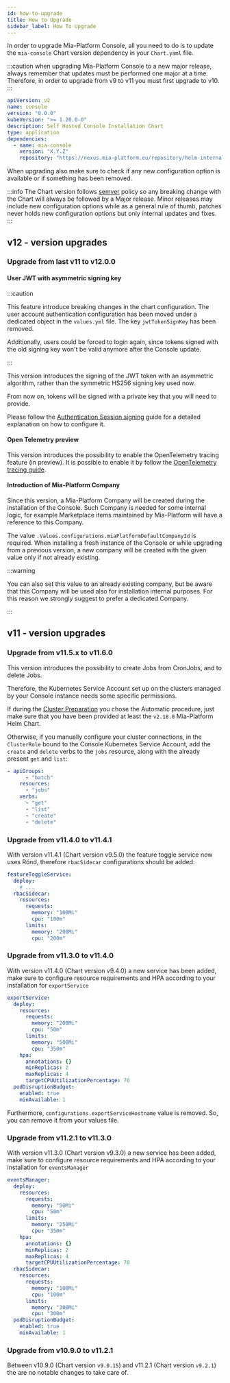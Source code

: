 ```yaml
---
id: how-to-upgrade
title: How to Upgrade
sidebar_label: How To Upgrade
---
```


<!--
WARNING: this file was automatically generated by Mia-Platform Doc Aggregator.
DO NOT MODIFY IT BY HAND.
Instead, modify the source file and run the aggregator to regenerate this file.
-->

In order to upgrade Mia-Platform Console, all you need to do is to update the `mia-console` Chart version dependency in your `Chart.yaml` file.

:::caution
when upgrading Mia-Platform Console to a new major release, always remember that updates must be performed one major at a time. Therefore, in order to upgrade from v9 to v11 you must first upgrade to v10.
:::

```yaml title="Chart.yaml" {9} showLineNumbers
apiVersion: v2
name: console
version: "0.0.0"
kubeVersion: ">= 1.20.0-0"
description: Self Hosted Console Installation Chart
type: application
dependencies:
  - name: mia-console
    version: "X.Y.Z"
    repository: "https://nexus.mia-platform.eu/repository/helm-internal/"
```

When upgrading also make sure to check if any new configuration option is available or if something has been removed.

:::info
The Chart version follows [semver](https://semver.org/) policy so any breaking change with the Chart will always be followed by a Major release. Minor releases may include new configuration options while as a general rule of thumb, patches never holds new configuration options but only internal updates and fixes.
:::

## v12 - version upgrades

### Upgrade from last v11 to v12.0.0

#### User JWT with asymmetric signing key

:::caution

This feature introduce breaking changes in the chart configuration.
The user account authentication configuration has been moved under a dedicated object in the `values.yml` file. The key `jwtTokenSignKey` has been removed.

Additionally, users could be forced to login again, since tokens signed with the old signing key won't be valid anymore after the Console update.

:::

This version introduces the signing of the JWT token with an asymmetric algorithm, rather than the symmetric HS256 signing key used now.

From now on, tokens will be signed with a private key that you will need to provide.

Please follow the [Authentication Session signing](/infrastructure/self-hosted/installation-chart/30-authentication-provider.md#session-signing) guide for a detailed explanation on how to configure it.

#### Open Telemetry preview

This version introduces the possibility to enable the OpenTelemetry tracing feature (in preview). It is possible to enable it by follow the [OpenTelemetry tracing guide](/infrastructure/self-hosted/installation-chart/20-general-settings.md#optional-telemetry-configurations).

#### Introduction of Mia-Platform Company

Since this version, a Mia-Platform Company will be created during the installation of the Console. Such Company is needed for some internal logic, for example Marketplace items maintained by Mia-Platform will have a reference to this Company.

The value `.Values.configurations.miaPlatformDefaultCompanyId` is required.
When installing a fresh instance of the Console or while upgrading from a previous version, a new company will be created with the given value only if not already existing.

:::warning

You can also set this value to an already existing company, but be aware that this Company will be used also for installation internal purposes.
For this reason we strongly suggest to prefer a dedicated Company.

:::

## v11 - version upgrades

### Upgrade from v11.5.x to v11.6.0

This version introduces the possibility to create Jobs from CronJobs, and to delete Jobs.

Therefore, the Kubernetes Service Account set up on the clusters managed by your Console instance needs some specific permissions.

If during the [Cluster Preparation](/development_suite/clusters-management/cluster-setup.mdx#cluster-preparation) you chose the Automatic procedure, just make sure that you have been provided at least the `v2.18.0` Mia-Platform Helm Chart.

Otherwise, if you manually configure your cluster connections, in the `ClusterRole` bound to the Console Kubernetes Service Account, add the `create` and `delete` verbs to the `jobs` resource, along with the already present `get` and `list`:

```yaml
- apiGroups:
      - "batch"
    resources:
      - "jobs"
    verbs:
      - "get"
      - "list"
      - "create"
      - "delete"
```

### Upgrade from v11.4.0 to v11.4.1

With version v11.4.1 (Chart version v9.5.0) the feature toggle service now uses Rönd, therefore `rbacSidecar` configurations should be added:

```yaml
featureToggleService:
  deploy:
    # ...
  rbacSidecar:
    resources:
      requests:
        memory: "100Mi"
        cpu: "100m"
      limits:
        memory: "200Mi"
        cpu: "200m"
```

### Upgrade from v11.3.0 to v11.4.0

With version v11.4.0 (Chart version v9.4.0) a new service has been added, make sure to configure resource requirements and HPA according to your installation for `exportService`

```yaml
exportService:
  deploy:
    resources:
      requests:
        memory: "200Mi"
        cpu: "50m"
      limits:
        memory: "500Mi"
        cpu: "350m"
    hpa:
      annotations: {}
      minReplicas: 2
      maxReplicas: 4
      targetCPUUtilizationPercentage: 70
  podDisruptionBudget:
    enabled: true
    minAvailable: 1
```

Furthermore, `configurations.exportServiceHostname` value is removed. So, you can remove it from your values file.

### Upgrade from v11.2.1 to v11.3.0

With version v11.3.0 (Chart version v9.3.0) a new service has been added, make sure to configure resource requirements and HPA according to your installation for `eventsManager`

```yaml
eventsManager:
  deploy:
    resources:
      requests:
        memory: "50Mi"
        cpu: "50m"
      limits:
        memory: "250Mi"
        cpu: "350m"
    hpa:
      annotations: {}
      minReplicas: 2
      maxReplicas: 4
      targetCPUUtilizationPercentage: 70
  rbacSidecar:
    resources:
      requests:
        memory: "100Mi"
        cpu: "100m"
      limits:
        memory: "300Mi"
        cpu: "300m"
  podDisruptionBudget:
    enabled: true
    minAvailable: 1
```

### Upgrade from v10.9.0 to v11.2.1

Between v10.9.0 (Chart version `v9.0.15`) and v11.2.1 (Chart version `v9.2.1`) the are no notable changes to take care of.
